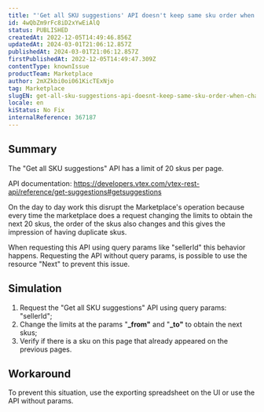 ```yaml
---
title: "'Get all SKU suggestions' API doesn't keep same sku order when changing limits"
id: 4wQbZm9rFc8iD2xYwEiAlQ
status: PUBLISHED
createdAt: 2022-12-05T14:49:46.856Z
updatedAt: 2024-03-01T21:06:12.857Z
publishedAt: 2024-03-01T21:06:12.857Z
firstPublishedAt: 2022-12-05T14:49:47.309Z
contentType: knownIssue
productTeam: Marketplace
author: 2mXZkbi0oi061KicTExNjo
tag: Marketplace
slugEN: get-all-sku-suggestions-api-doesnt-keep-same-sku-order-when-changing-limits
locale: en
kiStatus: No Fix
internalReference: 367187
---
```


## Summary



The "Get all SKU suggestions" API has a limit of 20 skus per page.

API documentation: https://developers.vtex.com/vtex-rest-api/reference/get-suggestions#getsuggestions

On the day to day work this disrupt the Marketplace's operation because every time the marketplace does a request changing the limits to obtain the next 20 skus, the order of the skus also changes and this gives the impression of having duplicate skus.

When requesting this API using query params like "sellerId" this behavior happens. Requesting the API without query params, is possible to use the resource "Next" to prevent this issue.



###

## Simulation



1. Request the "Get all SKU suggestions" API using query params: "sellerId";
2. Change the limits at the params "**_from"** and "**_to"** to obtain the next skus;
3. Verify if there is a sku on this page that already appeared on the previous pages.



###

## Workaround



To prevent this situation, use the exporting spreadsheet on the UI or use the API without params.

